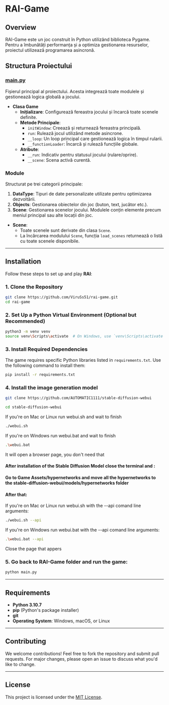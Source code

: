 # RAI-Game

## Overview
RAI-Game este un joc construit în Python utilizând biblioteca Pygame. Pentru a îmbunătăți performanța și a optimiza gestionarea resurselor, proiectul utilizează programarea asincronă.

## Structura Proiectului
### [main.py](main.py)
Fișierul principal al proiectului. Acesta integrează toate modulele și gestionează logica globală a jocului.

- **Clasa Game**
  - **Inițializare**: Configurează fereastra jocului și încarcă toate scenele definite.
  - **Metode Principale**:
    - `initWindow`: Creează și returnează fereastra principală.
    - `run`: Rulează jocul utilizând metode asincrone.
    - `__loop`: Un loop principal care gestionează logica în timpul rularii.
    - `__functionLoader`: Încarcă și rulează funcțiile globale.
  - **Atribute**:
    - `__run`: Indicativ pentru statusul jocului (rulare/oprire).
    - `__scene`: Scena activă curentă.

### Module
Structurat pe trei categorii principale:
1. **DataType**: Tipuri de date personalizate utilizate pentru optimizarea dezvoltării.
2. **Objects**: Gestionarea obiectelor din joc (buton, text, jucător etc.).
3. **Scene**: Gestionarea scenelor jocului. Modulele conțin elemente precum meniul principal sau alte locații din joc.

- **Scene**:
  - Toate scenele sunt derivate din clasa `Scene`.
  - La încărcarea modulului `Scene`, funcția `load_scenes` returnează o listă cu toate scenele disponibile.


---

## Installation

Follow these steps to set up and play **RAI**:

### 1. Clone the Repository
```bash
git clone https://github.com/ViruSs51/rai-game.git
cd rai-game
```

### 2. Set Up a Python Virtual Environment (Optional but Recommended)
```bash
python3 -m venv venv
source venv\Scripts\activate  # On Windows, use `venv\Scripts\activate`
```

### 3. Install Required Dependencies
The game requires specific Python libraries listed in `requirements.txt`. Use the following command to install them:
```bash
pip install -r requirements.txt
```

### 4. Install the image generation model
```bash
git clone https://github.com/AUTOMATIC1111/stable-diffusion-webui

cd stable-diffusion-webui
```

If you're on Mac or Linux run webui.sh and wait to finish
```bash
./webui.sh
```

If you're on Windows run webui.bat and wait to finish
```bash
.\webui.bat
```
It will open a browser page, you don't need that 


#### After installation of the Stable Diffusion Model close the terminal and :
#### Go to Game Assets/hypernetworks and move all the hypernetworks to the stable-diffusion-webui/models/hypernetworks folder
#### After that: 
If you're on Mac or Linux run webui.sh with the --api comand line arguments:
```bash
./webui.sh --api
```
If you're on Windows run webui.bat with the --api comand line arguments:
```bash
.\webui.bat --api
```

Close the page that appers


### 5. Go back to RAI-Game folder and run the game:
```bash
python main.py
```

---

## Requirements

- **Python 3.10.7**
- **pip** (Python's package installer)
- **git**
- **Operating System**: Windows, macOS, or Linux

---

## Contributing

We welcome contributions! Feel free to fork the repository and submit pull requests. For major changes, please open an issue to discuss what you'd like to change.

---

## License

This project is licensed under the [MIT License](LICENSE).

<!-- @import "[TOC]" {cmd="toc" depthFrom=1 depthTo=6 orderedList=false} -->
